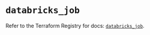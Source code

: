 # `databricks_job`

Refer to the Terraform Registry for docs: [`databricks_job`](https://registry.terraform.io/providers/databricks/databricks/1.92.0/docs/resources/job).
